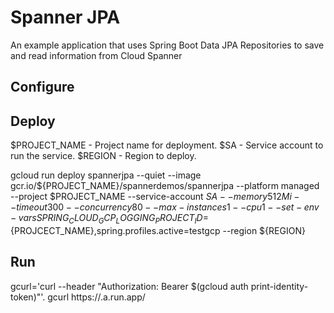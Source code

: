# Spanner JPA

An example application that uses Spring Boot Data JPA Repositories to save and read information from Cloud Spanner

## Configure

## Deploy
$PROJECT_NAME - Project name for deployment. 
$SA - Service account to run the service. 
$REGION - Region to deploy. 

gcloud run deploy spannerjpa --quiet --image gcr.io/${PROJECT_NAME}/spannerdemos/spannerjpa --platform managed --project $PROJECT_NAME --service-account $SA --memory 512Mi --timeout 300 --concurrency 80 --max-instances 1 --cpu 1 --set-env-vars SPRING_CLOUD_GCP_LOGGING_PROJECT_ID=${PROJCECT_NAME},spring.profiles.active=testgcp --region ${REGION}

## Run
gcurl='curl --header "Authorization: Bearer $(gcloud auth print-identity-token)"'. 
gcurl https://<service url>.a.run.app/

